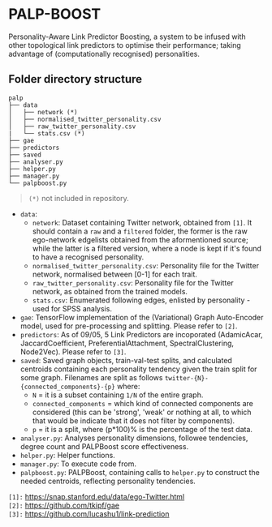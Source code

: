 # PALP-BOOST

Personality-Aware Link Predictor Boosting, a system to be infused with other topological link predictors to optimise their performance; taking advantage of (computationally recognised) personalities.

## Folder directory structure

```
palp
├── data
│   ├── network (*)
│   ├── normalised_twitter_personality.csv
│   ├── raw_twitter_personality.csv
|   └── stats.csv (*)
├── gae
├── predictors
├── saved
├── analyser.py
├── helper.py
├── manager.py
└── palpboost.py
```

> `(*)` not included in repository.

* `data`:
  * `network`: Dataset containing Twitter network, obtained from `[1]`. It should contain a `raw` and a `filtered` folder, the former is the raw ego-network edgelists obtained from the aformentioned source; while the latter is a filtered version, where a node is kept if it's found to have a recognised personality.
  * `normalised_twitter_personality.csv`: Personality file for the Twitter network, normalised between [0-1] for each trait.
  * `raw_twitter_personality.csv`: Personality file for the Twitter network, as obtained from the trained models.
  * `stats.csv`: Enumerated following edges, enlisted by personality - used for SPSS analysis.
* `gae`: TensorFlow implementation of the (Variational) Graph Auto-Encoder model, used for pre-processing and splitting. Please refer to `[2]`.
* `predictors`: As of 09/05, 5 Link Predictors are incoporated (AdamicAcar, JaccardCoefficient, PreferentialAttachment, SpectralClustering, Node2Vec). Please refer to `[3]`.
* `saved`: Saved graph objects, train-val-test splits, and calculated centroids containing each personality tendency given the train split for some graph. Filenames are split as follows `twitter-{N}-{connected_components}-{p}` where:
  * `N` = it is a subset containing `1/N` of the entire graph.
  * `connected_components` = which kind of connected components are considered (this can be 'strong', 'weak' or nothing at all, to which that would be indicate that it does not filter by components).
  * `p` = it is a split, where (p*100)% is the percentage of the test data.
* `analyser.py`: Analyses personality dimensions, followee tendencies, degree count and PALPBoost score effectiveness.
* `helper.py`: Helper functions.
* `manager.py`: To execute code from.
* `palpboost.py`: PALPBoost, containing calls to `helper.py` to construct the needed centroids, reflecting personality tendencies.

`[1]:` https://snap.stanford.edu/data/ego-Twitter.html \
`[2]:` https://github.com/tkipf/gae \
`[3]:` https://github.com/lucashu1/link-prediction